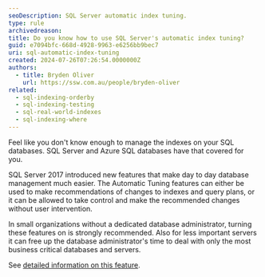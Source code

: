 ```yaml
---
seoDescription: SQL Server automatic index tuning.
type: rule
archivedreason:
title: Do you know how to use SQL Server's automatic index tuning?
guid: e7094bfc-668d-4928-9963-e6256bb9bec7
uri: sql-automatic-index-tuning
created: 2024-07-26T07:26:54.0000000Z
authors:
  - title: Bryden Oliver
    url: https://ssw.com.au/people/bryden-oliver
related:
  - sql-indexing-orderby
  - sql-indexing-testing
  - sql-real-world-indexes
  - sql-indexing-where
---
```


Feel like you don't know enough to manage the indexes on your SQL databases. SQL Server and Azure SQL databases have that covered for you.

<!--endintro-->

SQL Server 2017 introduced new features that make day to day database management much easier. The Automatic Tuning features can either be used to make recommendations of changes to indexes and query plans, or it can be allowed to take control and make the recommended changes without user intervention.

In small organizations without a dedicated database administrator, turning these features on is strongly recommended. Also for less important servers it can free up the database administrator's time to deal with only the most business critical databases and servers.

See [detailed information on this feature](https://learn.microsoft.com/en-us/sql/relational-databases/automatic-tuning/).
